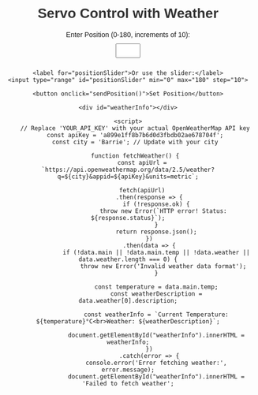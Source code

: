 
<!DOCTYPE html>
<html lang="en">
<head>
    <meta charset="UTF-8">
    <meta http-equiv="X-UA-Compatible" content="IE=edge">
    <meta name="viewport" content="width=device-width, initial-scale=1.0">
    <title>Servo Control with Weather</title>
    <style>
        body {
            font-family: 'Arial', sans-serif;
            text-align: center;
            margin: 20px;
        }
        h1 {
            color: #333;
        }
        label {
            display: block;
            margin: 10px 0;
        }
        input[type="number"] {
            width: 50px;
            padding: 5px;
            margin-bottom: 10px;
        }
        input[type="range"] {
            width: 80%;
            margin: 0 auto;
        }
        button {
            background-color: #4CAF50;
            color: white;
            padding: 10px 20px;
            border: none;
            border-radius: 5px;
            cursor: pointer;
        }
        button:hover {
            background-color: #45a049;
        }
        #weatherInfo {
            margin-top: 20px;
        }
    </style>
</head>
<body>
    <h1>Servo Control with Weather</h1>
    <label for="positionInput">Enter Position (0-180, increments of 10): </label>
    <input type="number" id="positionInput" min="0" max="180" step="10">
    
    <label for="positionSlider">Or use the slider:</label>
    <input type="range" id="positionSlider" min="0" max="180" step="10">
    
    <button onclick="sendPosition()">Set Position</button>

    <div id="weatherInfo"></div>

    <script>
        // Replace 'YOUR_API_KEY' with your actual OpenWeatherMap API key
        const apiKey = 'a899e1ff8b7b6d0d3fbdb02ae678704f';
        const city = 'Barrie'; // Update with your city

        function fetchWeather() {
            const apiUrl = `https://api.openweathermap.org/data/2.5/weather?q=${city}&appid=${apiKey}&units=metric`;

            fetch(apiUrl)
                .then(response => {
                    if (!response.ok) {
                        throw new Error(`HTTP error! Status: ${response.status}`);
                    }
                    return response.json();
                })
                .then(data => {
                    if (!data.main || !data.main.temp || !data.weather || data.weather.length === 0) {
                        throw new Error('Invalid weather data format');
                    }

                    const temperature = data.main.temp;
                    const weatherDescription = data.weather[0].description;

                    const weatherInfo = `Current Temperature: ${temperature}°C<br>Weather: ${weatherDescription}`;

                    document.getElementById("weatherInfo").innerHTML = weatherInfo;
                })
                .catch(error => {
                    console.error('Error fetching weather:', error.message);
                    document.getElementById("weatherInfo").innerHTML = 'Failed to fetch weather';
            
